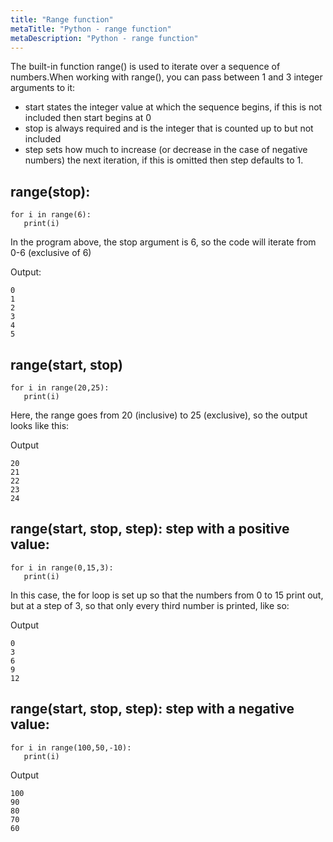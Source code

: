 ```yaml
---
title: "Range function"
metaTitle: "Python - range function"
metaDescription: "Python - range function"
---
```


The built-in function range() is used to iterate over a sequence of numbers.When working with range(), you can pass between 1 and 3 integer arguments to it:

- start states the integer value at which the sequence begins, if this is not included then start begins at 0
- stop is always required and is the integer that is counted up to but not included
- step sets how much to increase (or decrease in the case of negative numbers) the next iteration, if this is omitted then step defaults to 1.

## range(stop):
```
for i in range(6):
   print(i)
```

In the program above, the stop argument is 6, so the code will iterate from 0-6 (exclusive of 6)

Output:
```
0
1
2
3
4
5
```
## range(start, stop)
```
for i in range(20,25):
   print(i)
```

Here, the range goes from 20 (inclusive) to 25 (exclusive), so the output looks like this:

Output
```
20
21
22
23
24
```

## range(start, stop, step): step with a positive value:
```
for i in range(0,15,3):
   print(i)
```

In this case, the for loop is set up so that the numbers from 0 to 15 print out, but at a step of 3, so that only every third number is printed, like so:

Output
```
0
3
6
9
12
```
## range(start, stop, step): step with a negative value:
```
for i in range(100,50,-10):
   print(i)
```

Output
```
100
90
80
70
60
```